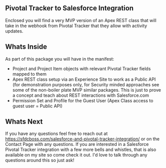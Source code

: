 ## Pivotal Tracker to Salesforce Integration
Enclosed you will find a very MVP version of an Apex REST class that will take in the webhook from Pivotal Tracker that they allow with activity updates.

## Whats Inside
As part of this package you will have in the manifest:
- Project and Project Item objects with relevant Pivotal Tracker fields mapped to them
- Apex REST class setup via an Experience Site to work as a Public API (for demonstration purposes only, for Security minded approaches see some of the non-boiler plate MVP similar packages.  This is just to prove a concept and teach about REST interactions with Salesforce.com
- Permission Set and Profile for the Guest User (Apex Class access to guest user = Public API)

## Whats Next 
If you have any questions feel free to reach out at https://sfdcboss.com/salesforce-and-pivotal-tracker-integration/ or on the Contact Page with any questions.  If you are interested in a Salesforce Pivotal Tracker integration with a few more bells and whistles, that is also available on my site so come check it out.  I'd love to talk through any questions around this so just ask!
